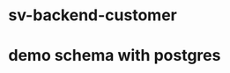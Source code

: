 # sv-backend-customer

# demo schema with postgres

<!-- 
import moment from 'moment-timezone';
import httpStatus from 'http-status';
import { Model, DataTypes, Op } from 'sequelize';
import { values, isEqual, includes } from 'lodash';

import postgres from '../../config/postgres';
import { serviceName } from '../../config/vars';
import APIException from '../utils/APIException';
import messages from '../../config/messages';
import eventBus from '../services/event-bus';

/**
 * Create connection
 */
const sequelize = postgres.connect();

class Customer extends Model {
}

Customer.Genders = {
    MALE: 'male',
    FEMALE: 'female',
    UNKNOWN: 'unknown'
};

Customer.PhoneGroups = {
    HOME: 'home',
    MOBILE: 'mobile',
    COMPANY: 'company',
    OTHER: 'other'
};

Customer.EmailGroups = {
    HOME: 'home',
    COMPANY: 'company',
    OTHER: 'other'
};

/**
 * Customer Schema
 * @public
 */
Customer.init(
    {
        /** attributes */
        id: {
            primaryKey: true,
            autoIncrement: true,
            type: DataTypes.INTEGER
        },
        phones: {
            type: DataTypes.JSONB,
            defaultValue: [
                {
                    group: null,
                    address: null,
                    isDefault: null
                }
            ]
        },
        emails: {
            type: DataTypes.JSONB,
            defaultValue: [
                {
                    group: null,
                    address: null,
                    isDefault: null
                }
            ]
        },
        address: {
            type: DataTypes.STRING(155),
            defaultValue: null
        },

        /** detail */
        name: {
            type: DataTypes.STRING(100),
            validate: { notNull: false }
        },
        note: {
            type: DataTypes.STRING(255),
            defaultValue: null
        },
        avatar: {
            type: DataTypes.STRING(255),
            defaultValue: 'https://cdn.csell.com/upload/pictures/avatar-default.jpg'
        },
        gender: {
            type: DataTypes.STRING(50),
            values: values(Customer.Genders),
            default: Customer.Genders.UNKNOWN
        },
        birthday: {
            type: DataTypes.DATE,
            defaultValue: null,
        },
        hashtag: {
            type: DataTypes.ARRAY(DataTypes.STRING),
            defaultValue: []
        },
        lastInteract: {
            type: DataTypes.DATE,
            defaultValue: DataTypes.NOW
        },
        interactCount: {
            type: DataTypes.INTEGER,
            defaultValue: 0
        },

        /** customer management */
        isActive: {
            type: DataTypes.BOOLEAN,
            defaultValue: true
        },
        createdBy: {
            type: DataTypes.JSONB,
            defaultValue: {
                id: null,
                name: null,
                avatar: null
            }
        }
    },
    {
        timestamps: true,
        sequelize: sequelize,
        modelName: 'customer',
        tableName: 'tbl_customers'
    }
);

/**
 * Register event emiter
 */
Customer.EVENT_SOURCE = `${serviceName}.customer`;
Customer.Events = {
    CUSTOMER_CREATED: `${serviceName}.customer.created`,
    CUSTOMER_UPDATED: `${serviceName}.customer.updated`,
    CUSTOMER_DELETED: `${serviceName}.customer.deleted`,
    ADD_CUSTOMER_TO_GROUP: `${serviceName}.customer.add_customer_to_group`
};

/**
 * Add your
 * - pre-save hooks
 * - validations
 * - virtuals
 */
Customer.addHook('afterSave', (model) => {
    const customer = model;
    /** set interact */
    customer.lastInteract = new Date();
    customer.interactCount += 1;
});
Customer.addHook('beforeSave', (model) => {
    const customer = model;
    /** set interact */
    customer.lastInteract = new Date();
    customer.interactCount += 1;
});

Customer.addHook('afterSave', (model) => {
    eventBus.emit(Customer.Events.CUSTOMER_CREATED, model);
});

Customer.addHook('afterBulkUpdate', (model) => {
    eventBus.emit(Customer.Events.CUSTOMER_UPDATED, model);
});

Customer.addHook('afterDestroy', (model) => {
    eventBus.emit(Customer.Events.CUSTOMER_DELETED, model);
});

/**
* Transform postgres model to expose object
*/
Customer.transform = (model) => {
    const transformed = {};
    const fields = [
        /** customer attributes */
        'id',
        'phones',
        'emails',
        'address',

        /** customer detail */
        'name',
        'note',
        'avatar',
        'gender',
        'birthday',
        'hashtag',
        'lastInteract',
        'interactCount',

        /** customer management */
        'createdBy',
        'createdAt',
        'updatedAt'
    ];

    fields.forEach((field) => {
        transformed[field] = model[field];
    });

    transformed.birthday = moment(model.birthday).format('YYYY/MM/DD');
    transformed.lastInteract = moment(model.createdAt).unix();
    transformed.createdAt = moment(model.createdAt).unix();
    transformed.updatedAt = moment(model.updatedAt).unix();
    return transformed;
};

/**
 * Get all changed properties
 *
 * @public
 * @param {Object} data newModel || oleModel
 */
Customer.getChangedProperties = ({ newModel, oldModel }) => {
    const changedProperties = [];
    const allChangableProperties = [
        /** customer attributes */
        'phones',
        'emails',
        'address',

        /** customer detail */
        'name',
        'note',
        'avatar',
        'gender',
        'birthday',
        'hashtag'
    ];

    /** get all changable properties */
    Object.keys(newModel).forEach((field) => {
        if (includes(allChangableProperties, field)) {
            changedProperties.push(field);
        }
    });

    /** get data changed */
    const dataChanged = [];
    changedProperties.forEach(field => {
        if (!isEqual(newModel[field], oldModel[field])) {
            dataChanged.push(field);
        }
    });
    return dataChanged;
};

/**
 * Get Customer By Id
 *
 * @public
 * @param {String} customerId
 * @param {String} userId
 */
Customer.getCustomerById = async ({ customerId, userId }) => {
    try {
        const customer = await Customer.findOne(
            {
                where: {
                    id: customerId,
                    createdBy: {
                        [Op.contains]: {
                            id: userId
                        }
                    }
                }
            }
        );
        if (!customer) {
            throw new APIException({
                status: httpStatus.NOT_FOUND,
                message: messages.NOT_FOUND
            });
        }
        return customer;
    } catch (ex) {
        throw (ex);
    }
};

/**
 * Get Multiple Customer By Id
 *
 * @public
 * @param {String} customerId
 * @param {String} userId
 */
Customer.getCustomers = async ({ customers = [], userId }) => {
    try {
        const data = await this.find(
            {
                id: {
                    [Op.in]: customers
                },
                createdBy: {
                    [Op.contains]: {
                        id: userId
                    }
                }
            }
        );
        if (!data.length) {
            throw new APIException({
                status: httpStatus.NOT_FOUND,
                message: messages.NOT_FOUND
            });
        }
        return data;
    } catch (ex) {
        throw (ex);
    }
};

/**
 * Generate table
 */
Customer.sync({});

/**
 * @typedef Customer
 */
export default Customer; 
-->
